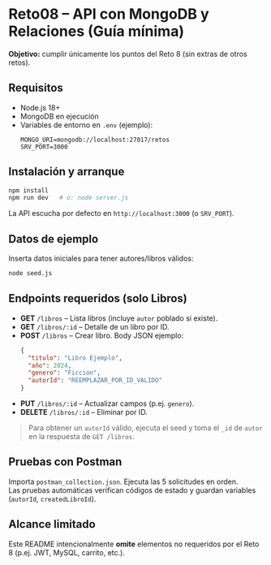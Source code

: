 # Reto08 – API con MongoDB y Relaciones (Guía mínima)
**Objetivo:** cumplir únicamente los puntos del Reto 8 (sin extras de otros retos).

## Requisitos
- Node.js 18+
- MongoDB en ejecución
- Variables de entorno en `.env` (ejemplo):
  ```env
  MONGO_URI=mongodb://localhost:27017/retos
  SRV_PORT=3000
  ```

## Instalación y arranque
```bash
npm install
npm run dev   # o: node server.js
```
La API escucha por defecto en `http://localhost:3000` (o `SRV_PORT`).

## Datos de ejemplo
Inserta datos iniciales para tener autores/libros válidos:
```bash
node seed.js
```

## Endpoints requeridos (solo Libros)
- **GET** `/libros` – Lista libros (incluye `autor` poblado si existe).
- **GET** `/libros/:id` – Detalle de un libro por ID.
- **POST** `/libros` – Crear libro. Body JSON ejemplo:
  ```json
  {
    "titulo": "Libro Ejemplo",
    "año": 2024,
    "genero": "Ficcion",
    "autorId": "REEMPLAZAR_POR_ID_VALIDO"
  }
  ```
- **PUT** `/libros/:id` – Actualizar campos (p.ej. `genero`).
- **DELETE** `/libros/:id` – Eliminar por ID.

> Para obtener un `autorId` válido, ejecuta el seed y toma el `_id` de `autor` en la respuesta de `GET /libros`.

## Pruebas con Postman
Importa `postman_collection.json`. Ejecuta las 5 solicitudes en orden.  
Las pruebas automáticas verifican códigos de estado y guardan variables (`autorId`, `createdLibroId`).

## Alcance limitado
Este README intencionalmente **omite** elementos no requeridos por el Reto 8 (p.ej. JWT, MySQL, carrito, etc.).
